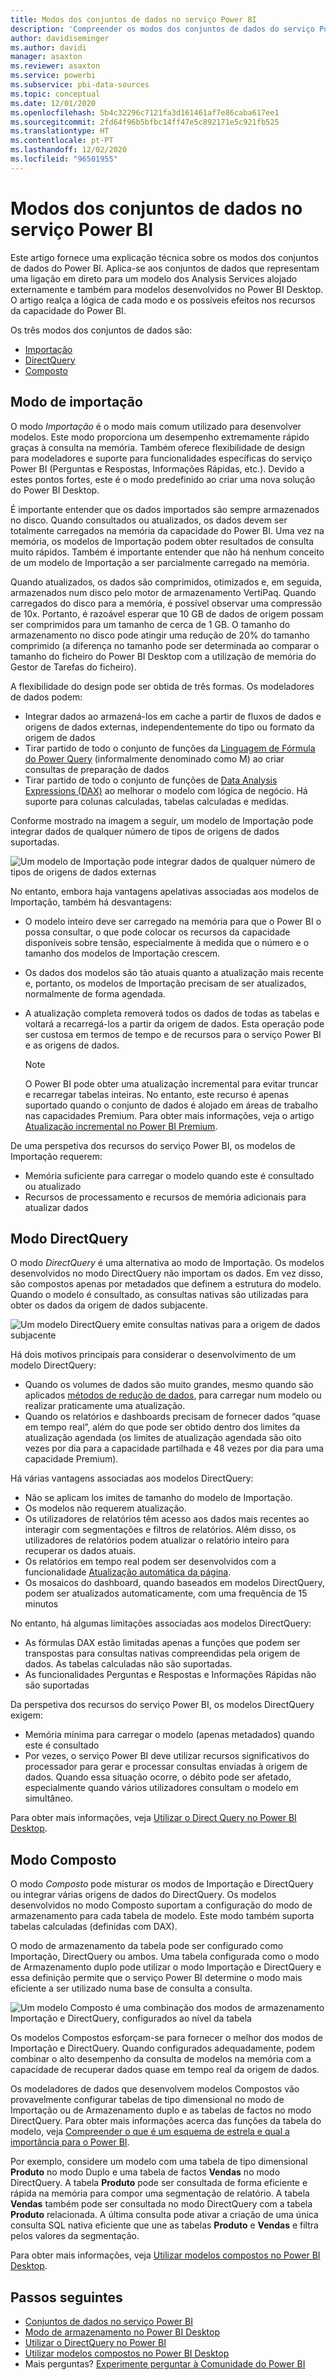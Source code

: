```yaml
---
title: Modos dos conjuntos de dados no serviço Power BI
description: 'Compreender os modos dos conjuntos de dados do serviço Power BI: Importação, DirectQuery e Composto.'
author: davidiseminger
ms.author: davidi
manager: asaxton
ms.reviewer: asaxton
ms.service: powerbi
ms.subservice: pbi-data-sources
ms.topic: conceptual
ms.date: 12/01/2020
ms.openlocfilehash: 5b4c32296c7121fa3d161461af7e86caba617ee1
ms.sourcegitcommit: 2fd64f96b5bfbc14ff47e5c892171e5c921fb525
ms.translationtype: HT
ms.contentlocale: pt-PT
ms.lasthandoff: 12/02/2020
ms.locfileid: "96501955"
---
```

# <a name="dataset-modes-in-the-power-bi-service"></a>Modos dos conjuntos de dados no serviço Power BI

Este artigo fornece uma explicação técnica sobre os modos dos conjuntos de dados do Power BI. Aplica-se aos conjuntos de dados que representam uma ligação em direto para um modelo dos Analysis Services alojado externamente e também para modelos desenvolvidos no Power BI Desktop. O artigo realça a lógica de cada modo e os possíveis efeitos nos recursos da capacidade do Power BI.

Os três modos dos conjuntos de dados são:

- [Importação](#import-mode)
- [DirectQuery](#directquery-mode)
- [Composto](#composite-mode)

## <a name="import-mode"></a>Modo de importação

O modo _Importação_ é o modo mais comum utilizado para desenvolver modelos. Este modo proporciona um desempenho extremamente rápido graças à consulta na memória. Também oferece flexibilidade de design para modeladores e suporte para funcionalidades específicas do serviço Power BI (Perguntas e Respostas, Informações Rápidas, etc.). Devido a estes pontos fortes, este é o modo predefinido ao criar uma nova solução do Power BI Desktop.

É importante entender que os dados importados são sempre armazenados no disco. Quando consultados ou atualizados, os dados devem ser totalmente carregados na memória da capacidade do Power BI. Uma vez na memória, os modelos de Importação podem obter resultados de consulta muito rápidos. Também é importante entender que não há nenhum conceito de um modelo de Importação a ser parcialmente carregado na memória.

Quando atualizados, os dados são comprimidos, otimizados e, em seguida, armazenados num disco pelo motor de armazenamento VertiPaq. Quando carregados do disco para a memória, é possível observar uma compressão de 10x. Portanto, é razoável esperar que 10 GB de dados de origem possam ser comprimidos para um tamanho de cerca de 1 GB. O tamanho do armazenamento no disco pode atingir uma redução de 20% do tamanho comprimido (a diferença no tamanho pode ser determinada ao comparar o tamanho do ficheiro do Power BI Desktop com a utilização de memória do Gestor de Tarefas do ficheiro).

A flexibilidade do design pode ser obtida de três formas. Os modeladores de dados podem:

- Integrar dados ao armazená-los em cache a partir de fluxos de dados e origens de dados externas, independentemente do tipo ou formato da origem de dados
- Tirar partido de todo o conjunto de funções da [Linguagem de Fórmula do Power Query](/powerquery-m/) (informalmente denominado como M) ao criar consultas de preparação de dados
- Tirar partido de todo o conjunto de funções de [Data Analysis Expressions (DAX)](/dax/) ao melhorar o modelo com lógica de negócio. Há suporte para colunas calculadas, tabelas calculadas e medidas.

Conforme mostrado na imagem a seguir, um modelo de Importação pode integrar dados de qualquer número de tipos de origens de dados suportadas.

![Um modelo de Importação pode integrar dados de qualquer número de tipos de origens de dados externas](media/service-dataset-modes-understand/import-model.png)

No entanto, embora haja vantagens apelativas associadas aos modelos de Importação, também há desvantagens:

- O modelo inteiro deve ser carregado na memória para que o Power BI o possa consultar, o que pode colocar os recursos da capacidade disponíveis sobre tensão, especialmente à medida que o número e o tamanho dos modelos de Importação crescem.
- Os dados dos modelos são tão atuais quanto a atualização mais recente e, portanto, os modelos de Importação precisam de ser atualizados, normalmente de forma agendada.
- A atualização completa removerá todos os dados de todas as tabelas e voltará a recarregá-los a partir da origem de dados. Esta operação pode ser custosa em termos de tempo e de recursos para o serviço Power BI e as origens de dados.

    > [!NOTE]
    > O Power BI pode obter uma atualização incremental para evitar truncar e recarregar tabelas inteiras. No entanto, este recurso é apenas suportado quando o conjunto de dados é alojado em áreas de trabalho nas capacidades Premium. Para obter mais informações, veja o artigo [Atualização incremental no Power BI Premium](../admin/service-premium-incremental-refresh.md).

De uma perspetiva dos recursos do serviço Power BI, os modelos de Importação requerem:

- Memória suficiente para carregar o modelo quando este é consultado ou atualizado
- Recursos de processamento e recursos de memória adicionais para atualizar dados

## <a name="directquery-mode"></a>Modo DirectQuery

O modo _DirectQuery_ é uma alternativa ao modo de Importação. Os modelos desenvolvidos no modo DirectQuery não importam os dados. Em vez disso, são compostos apenas por metadados que definem a estrutura do modelo. Quando o modelo é consultado, as consultas nativas são utilizadas para obter os dados da origem de dados subjacente.

![Um modelo DirectQuery emite consultas nativas para a origem de dados subjacente](media/service-dataset-modes-understand/direct-query-model.png)

Há dois motivos principais para considerar o desenvolvimento de um modelo DirectQuery:

- Quando os volumes de dados são muito grandes, mesmo quando são aplicados [métodos de redução de dados](../guidance/import-modeling-data-reduction.md), para carregar num modelo ou realizar praticamente uma atualização.
- Quando os relatórios e dashboards precisam de fornecer dados “quase em tempo real”, além do que pode ser obtido dentro dos limites da atualização agendada (os limites de atualização agendada são oito vezes por dia para a capacidade partilhada e 48 vezes por dia para uma capacidade Premium).

Há várias vantagens associadas aos modelos DirectQuery:

- Não se aplicam los imites de tamanho do modelo de Importação.
- Os modelos não requerem atualização.
- Os utilizadores de relatórios têm acesso aos dados mais recentes ao interagir com segmentações e filtros de relatórios. Além disso, os utilizadores de relatórios podem atualizar o relatório inteiro para recuperar os dados atuais.
- Os relatórios em tempo real podem ser desenvolvidos com a funcionalidade [Atualização automática da página](../create-reports/desktop-automatic-page-refresh.md).
- Os mosaicos do dashboard, quando baseados em modelos DirectQuery, podem ser atualizados automaticamente, com uma frequência de 15 minutos

No entanto, há algumas limitações associadas aos modelos DirectQuery:

- As fórmulas DAX estão limitadas apenas a funções que podem ser transpostas para consultas nativas compreendidas pela origem de dados. As tabelas calculadas não são suportadas.
- As funcionalidades Perguntas e Respostas e Informações Rápidas não são suportadas

Da perspetiva dos recursos do serviço Power BI, os modelos DirectQuery exigem:

- Memória mínima para carregar o modelo (apenas metadados) quando este é consultado
- Por vezes, o serviço Power BI deve utilizar recursos significativos do processador para gerar e processar consultas enviadas à origem de dados. Quando essa situação ocorre, o débito pode ser afetado, especialmente quando vários utilizadores consultam o modelo em simultâneo.

Para obter mais informações, veja [Utilizar o Direct Query no Power BI Desktop](desktop-use-directquery.md).

## <a name="composite-mode"></a>Modo Composto

O modo _Composto_ pode misturar os modos de Importação e DirectQuery ou integrar várias origens de dados do DirectQuery. Os modelos desenvolvidos no modo Composto suportam a configuração do modo de armazenamento para cada tabela de modelo. Este modo também suporta tabelas calculadas (definidas com DAX).

O modo de armazenamento da tabela pode ser configurado como Importação, DirectQuery ou ambos. Uma tabela configurada como o modo de Armazenamento duplo pode utilizar o modo Importação e DirectQuery e essa definição permite que o serviço Power BI determine o modo mais eficiente a ser utilizado numa base de consulta a consulta.

![Um modelo Composto é uma combinação dos modos de armazenamento Importação e DirectQuery, configurados ao nível da tabela](media/service-dataset-modes-understand/composite-model.png)

Os modelos Compostos esforçam-se para fornecer o melhor dos modos de Importação e DirectQuery. Quando configurados adequadamente, podem combinar o alto desempenho da consulta de modelos na memória com a capacidade de recuperar dados quase em tempo real da origem de dados.

Os modeladores de dados que desenvolvem modelos Compostos vão provavelmente configurar tabelas de tipo dimensional no modo de Importação ou de Armazenamento duplo e as tabelas de factos no modo DirectQuery. Para obter mais informações acerca das funções da tabela do modelo, veja [Compreender o que é um esquema de estrela e qual a importância para o Power BI](../guidance/star-schema.md).

Por exemplo, considere um modelo com uma tabela de tipo dimensional **Produto** no modo Duplo e uma tabela de factos **Vendas** no modo DirectQuery. A tabela **Produto** pode ser consultada de forma eficiente e rápida na memória para compor uma segmentação de relatório. A tabela **Vendas** também pode ser consultada no modo DirectQuery com a tabela **Produto** relacionada. A última consulta pode ativar a criação de uma única consulta SQL nativa eficiente que une as tabelas **Produto** e **Vendas** e filtra pelos valores da segmentação.

Para obter mais informações, veja [Utilizar modelos compostos no Power BI Desktop](../transform-model/desktop-composite-models.md).

## <a name="next-steps"></a>Passos seguintes

- [Conjuntos de dados no serviço Power BI](service-dataset-modes-understand.md)
- [Modo de armazenamento no Power BI Desktop](../transform-model/desktop-storage-mode.md)
- [Utilizar o DirectQuery no Power BI](desktop-directquery-about.md)
- [Utilizar modelos compostos no Power BI Desktop](../transform-model/desktop-composite-models.md)
- Mais perguntas? [Experimente perguntar à Comunidade do Power BI](https://community.powerbi.com/)
